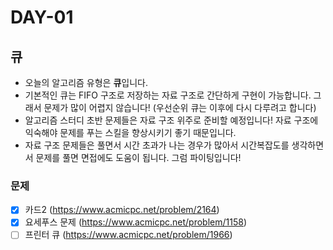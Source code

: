 # DAY-01

## 큐

- 오늘의 알고리즘 유형은 **큐**입니다.
- 기본적인 큐는 FIFO 구조로 저장하는 자료 구조로 간단하게 구현이 가능합니다. 그래서 문제가 많이 어렵지 않습니다! (우선순위 큐는 이후에 다시 다루려고 합니다)
- 알고리즘 스터디 초반 문제들은 자료 구조 위주로 준비할 예정입니다! 자료 구조에 익숙해야 문제를 푸는 스킬을 향상시키기 좋기 때문입니다.
- 자료 구조 문제들은 풀면서 시간 초과가 나는 경우가 많아서 시간복잡도를 생각하면서 문제를 풀면 면접에도 도움이 됩니다. 그럼 파이팅입니다!

### 문제

-[x] 카드2 (https://www.acmicpc.net/problem/2164)
-[x] 요세푸스 문제 (https://www.acmicpc.net/problem/1158)
-[ ] 프린터 큐 (https://www.acmicpc.net/problem/1966)
